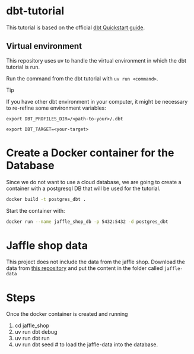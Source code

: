 # dbt-tutorial

This tutorial is based on the official [dbt Quickstart guide](https://docs.getdbt.com/guides). 


## Virtual environment

This repository uses uv to handle the virtual environment in which the dbt tutorial is run. 

Run the command from the dbt tutorial with `uv run <command>`. 

> [!TIP]
> If you have other dbt environment in your computer, it might be necessary to re-refine some environment variables:
>
> `export DBT_PROFILES_DIR=/<path-to-your>/.dbt`
>
> `export DBT_TARGET=<your-target>`

# Create a Docker container for the Database

Since we do not want to use a cloud database, we are going to create a container with a postgresql DB that will be used for the tutorial.


```bash
docker build -t postgres_dbt .
```

Start the container with:

```bash
docker run --name jaffle_shop_db -p 5432:5432 -d postgres_dbt
```

# Jaffle shop data

This project does not include the data from the jaffle shop. Download the data from [this repository](https://github.com/dbt-labs/jaffle-shop-data) and put the content in the folder called `jaffle-data`

# Steps

Once the docker container is created and running

1. cd jaffle_shop
2. uv run dbt debug
3. uv run dbt run
4. uv run dbt seed # to load the jaffle-data into the database.
